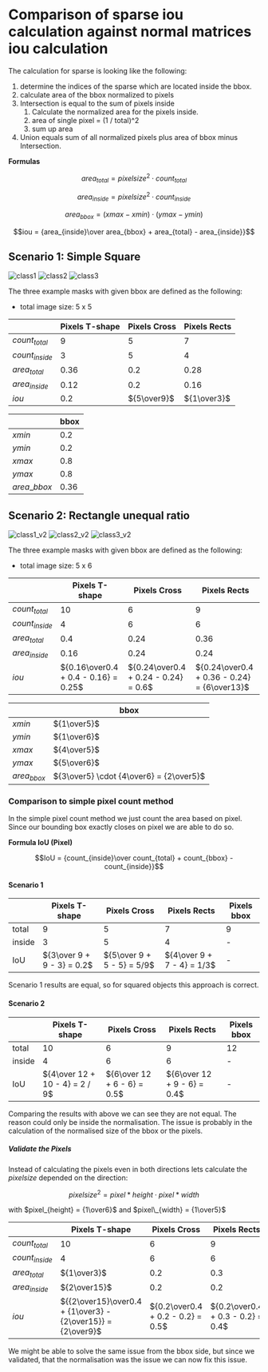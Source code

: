 # Comparison of sparse iou calculation against normal matrices iou calculation

The calculation for sparse is looking like the following:

1. determine the indices of the sparse which are located inside the bbox.
2. calculate area of the bbox normalized to pixels
3. Intersection is equal to the sum of pixels inside
   1. Calculate the normalized area for the pixels inside.
   2. area of single pixel = (1 / total)^2
   3. sum up area
4. Union equals sum of all normalized pixels plus area of bbox minus Intersection.

**Formulas**

$$area_{total} = pixelsize^2 \cdot count_{total}$$

$$area_{inside} = pixelsize^2 \cdot count_{inside}$$

$$area_{bbox} = (xmax -xmin) \cdot (ymax - ymin)$$

$$iou =  {area_{inside}\over area_{bbox} + area_{total} - area_{inside}}$$

## Scenario 1: Simple Square

![class1](./assets/class1.png)
![class2](./assets/class2.png)
![class3](./assets/class3.png)

The three example masks with given bbox are defined as the following:

- total image size: 5 x 5

|                  | Pixels T-shape | Pixels Cross | Pixels Rects |
| ---------------- | -------------- | ------------ | ------------ |
| $count_{total}$  | 9              | 5            | 7            |
| $count_{inside}$ | 3              | 5            | 4            |
| $area_{total}$   | 0.36           | 0.2          | 0.28         |
| $area_{inside}$  | 0.12           | 0.2          | 0.16         |
| $iou$            | 0.2            | ${5\over9}$  | ${1\over3}$  |

|                | bbox |
| -------------- | ---- |
| $xmin$         | 0.2  |
| $ymin$         | 0.2  |
| $xmax$         | 0.8  |
| $ymax$         | 0.8  |
| $area\_{bbox}$ | 0.36 |

## Scenario 2: Rectangle unequal ratio

![class1_v2](./assets/class1_v2.png)
![class2_v2](./assets/class2_v2.png)
![class3_v2](./assets/class3_v2.png)

The three example masks with given bbox are defined as the following:

- total image size: 5 x 6

|                  | Pixels T-shape                       | Pixels Cross                         | Pixels Rects                                |
| ---------------- | ------------------------------------ | ------------------------------------ | ------------------------------------------- |
| $count_{total}$  | 10                                   | 6                                    | 9                                           |
| $count_{inside}$ | 4                                    | 6                                    | 6                                           |
| $area_{total}$   | 0.4                                  | 0.24                                 | 0.36                                        |
| $area_{inside}$  | 0.16                                 | 0.24                                 | 0.24                                        |
| $iou$            | ${0.16\over0.4 + 0.4 - 0.16} = 0.25$ | ${0.24\over0.4 + 0.24 - 0.24} = 0.6$ | ${0.24\over0.4 + 0.36 - 0.24} = {6\over13}$ |

|               | bbox                                    |
| ------------- | --------------------------------------- |
| $xmin$        | ${1\over5}$                             |
| $ymin$        | ${1\over6}$                             |
| $xmax$        | ${4\over5}$                             |
| $ymax$        | ${5\over6}$                             |
| $area_{bbox}$ | ${3\over5} \cdot {4\over6} = {2\over5}$ |

### Comparison to simple pixel count method

In the simple pixel count method we just count the area based on pixel.
Since our bounding box exactly closes on pixel we are able to do so.

**Formula IoU (Pixel)**

$$IoU = {count_{inside}\over count_{total} + count_{bbox} -  count_{inside}}$$

#### Scenario 1

|        | Pixels T-shape             | Pixels Cross               | Pixels Rects               | Pixels bbox |
| ------ | -------------------------- | -------------------------- | -------------------------- | ----------- |
| total  | 9                          | 5                          | 7                          | 9           |
| inside | 3                          | 5                          | 4                          | -           |
| IoU    | ${3\over 9 + 9 - 3} = 0.2$ | ${5\over 9 + 5 - 5} = 5/9$ | ${4\over 9 + 7 - 4} = 1/3$ | -           |

Scenario 1 results are equal, so for squared objects this approach is correct.

#### Scenario 2

|        | Pixels T-shape                 | Pixels Cross                | Pixels Rects                | Pixels bbox |
| ------ | ------------------------------ | --------------------------- | --------------------------- | ----------- |
| total  | 10                             | 6                           | 9                           | 12          |
| inside | 4                              | 6                           | 6                           | -           |
| IoU    | ${4\over 12 + 10 - 4} = 2 / 9$ | ${6\over 12 + 6 - 6} = 0.5$ | ${6\over 12 + 9 - 6} = 0.4$ | -           |

Comparing the results with above we can see they are not equal.
The reason could only be inside the normalisation.
The issue is probably in the calculation of the normalised size of the bbox or the pixels.

##### Validate the Pixels

Instead of calculating the pixels even in both directions lets calculate the $pixelsize$ depended on the direction:

$$ pixelsize^2 = pixel*{height} \cdot pixel*{width}$$

with $pixel_{height} = {1\over6}$ and $pixel\_{width} = {1\over5}$

|                  | Pixels T-shape                                              | Pixels Cross                      | Pixels Rects                      |
| ---------------- | ----------------------------------------------------------- | --------------------------------- | --------------------------------- |
| $count_{total}$  | 10                                                          | 6                                 | 9                                 |
| $count_{inside}$ | 4                                                           | 6                                 | 6                                 |
| $area_{total}$   | ${1\over3}$                                                 | 0.2                               | 0.3                               |
| $area_{inside}$  | ${2\over15}$                                                | 0.2                               | 0.2                               |
| $iou$            | ${{2\over15}\over0.4 + {1\over3} - {2\over15}} = {2\over9}$ | ${0.2\over0.4 + 0.2 - 0.2} = 0.5$ | ${0.2\over0.4 + 0.3 - 0.2} = 0.4$ |

We might be able to solve the same issue from the bbox side, but since we validated, that the normalisation was the issue we can now fix this issue.
